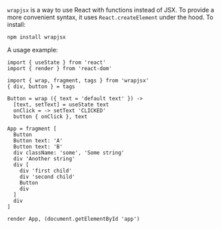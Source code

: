 `wrapjsx` is a way to use React with functions instead of JSX. To provide a more convenient syntax, it uses `React.createElement` under the hood. To install:

```
npm install wrapjsx
```

A usage example:

```
import { useState } from 'react'
import { render } from 'react-dom'

import { wrap, fragment, tags } from 'wrapjsx'
{ div, button } = tags

Button = wrap ({ text = 'default text' }) ->
  [text, setText] = useState text
  onClick = -> setText 'CLICKED'
  button { onClick }, text

App = fragment [
  Button
  Button text: 'A'
  Button text: 'B'
  div className: 'some', 'Some string'
  div 'Another string'
  div [
    div 'first child'
    div 'second child'
    Button
    div
  ]
  div
]

render App, (document.getElementById 'app')
```

